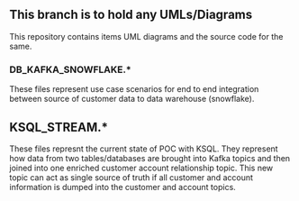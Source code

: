 ## This branch is to hold any UMLs/Diagrams
This repository contains items UML diagrams and the source code for the same.
### DB_KAFKA_SNOWFLAKE.*
These files represent use case scenarios for end to end integration between source of customer data to data warehouse (snowflake).

## KSQL_STREAM.* 
These files represnt the current state of POC with KSQL. They represent how data from two tables/databases are brought into Kafka topics and then joined into one enriched customer account relationship topic. This new topic can act as single source of truth if all customer and account information is dumped into the customer and account topics.
